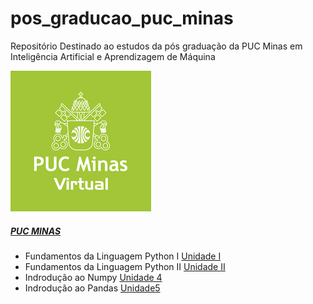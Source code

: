 # pos_graducao_puc_minas
Repositório Destinado ao estudos da pós graduação da PUC Minas em Inteligência Artificial e Aprendizagem de Máquina

![logo puc](https://github.com/MariaBet/pos_graducao_puc_minas/blob/master/logo.png)

##### [PUC MINAS](https://www.pucminas.br/PucVirtual/Pos-Graduacao/Paginas/Inteligencia-Artificial-e-Aprendizado-de-Maquina.aspx)


* Fundamentos da  Linguagem Python I [Unidade I](https://github.com/MariaBet/pos_graducao_puc_minas/tree/master/Fundamentos-da-Linguagem-Python-I)
* Fundamentos da  Linguagem Python II [Unidade II](https://github.com/MariaBet/pos_graducao_puc_minas/tree/master/Fundamentos%20da%20%20Linguagem%20Python%20II)
* Indrodução ao Numpy [Unidade 4](https://github.com/MariaBet/pos_graducao_puc_minas/tree/master/Introdu%C3%A7%C3%A3o%20ao%20NumPy)
* Indrodução ao Pandas [Unidade5](https://github.com/MariaBet/pos_graducao_puc_minas/tree/master/Introdu%C3%A7%C3%A3o%20ao%20Pandas)

